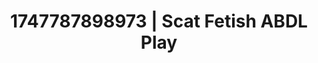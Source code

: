 ---
categories:
- Erotic archetypes
- Midnight surrender
- Afterglow vibes
- Lip biting
- Eclectic erotica
image: /assets/images/1747787898973.jpg
layout: post
seo:
  description: Featured content with high-quality Scat Fetish, ABDL Play. HD images
    available.
  keywords: Scat Fetish, ABDL Play
  og_image: /assets/images/1747787898973.jpg
  schema_type: VisualArtwork
tags:
- ABDL Play
- '#1747787898973'
- Scat Fetish
title: 1747787898973 | Scat Fetish ABDL Play
---